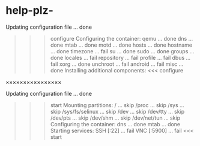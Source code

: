# help-plz-

Updating configuration file ... done
>>> configure
Configuring the container: 
qemu ... done
dns ... done
mtab ... done
motd ... done
hosts ... done
hostname ... done
timezone ... fail
su ... done
sudo ... done
groups ... done
locales ... fail
repository ... fail
profile ... fail
dbus ... fail
xorg ... done
unchroot ... fail
android ... fail
misc ... done
Installing additional components: 
<<< configure


××××××××××××××××

Updating configuration file ... done
>>> start
Mounting partitions: 
/ ... skip
/proc ... skip
/sys ... skip
/sys/fs/selinux ... skip
/dev ... skip
/dev/tty ... skip
/dev/pts ... skip
/dev/shm ... skip
/dev/net/tun ... skip
Configuring the container: 
dns ... done
mtab ... done
Starting services: 
SSH [:22] ... fail
VNC [:5900] ... fail
<<< start
